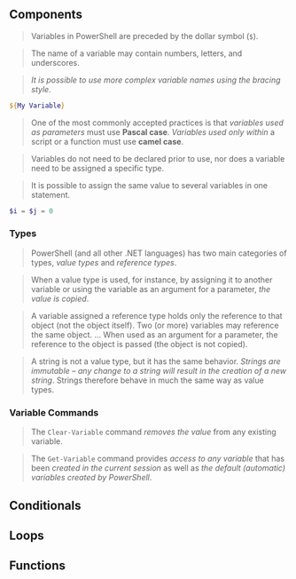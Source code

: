 ## Components

>Variables in PowerShell are preceded by the dollar symbol (`$`).

>The name of a variable may contain numbers, letters, and underscores.

>*It is possible to use more complex variable names using the bracing style.*

```powershell
${My Variable}
```

>One of the most commonly accepted practices is that *variables used as parameters* must use **Pascal case**. *Variables used only within* a script or a function must use **camel case**.

>Variables do not need to be declared prior to use, nor does a variable need to be assigned a specific type.

>It is possible to assign the same value to several variables in one statement.

```powershell
$i = $j = 0
```

### Types

> PowerShell (and all other .NET languages) has two main categories of types, *value types* and *reference types*.

>When a value type is used, for instance, by assigning it to another variable or using the variable as an argument for a parameter, *the value is copied*.

>A variable assigned a reference type holds only the reference to that object (not the object itself). Two (or more) variables may reference the same object. ... When used as an argument for a parameter, the reference to the object is passed (the object is not copied).

>A string is not a value type, but it has the same behavior. *Strings are immutable – any change to a string will result in the creation of a new string*. Strings therefore behave in much the same way as value types.

### Variable Commands

>The `Clear-Variable` command *removes the value* from any existing variable.

>The `Get-Variable` command provides *access to any variable* that has been *created in the current session* as well as *the default (automatic) variables created by PowerShell*.



## Conditionals

## Loops

## Functions
